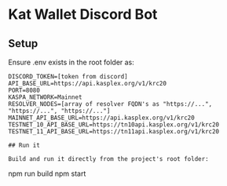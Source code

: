 # Kat Wallet Discord Bot

## Setup
Ensure .env exists in the root folder as:
```
DISCORD_TOKEN=[token from discord]
API_BASE_URL=https://api.kasplex.org/v1/krc20
PORT=8080
KASPA_NETWORK=Mainnet
RESOLVER_NODES=[array of resolver FQDN's as "https://...", "https://...", "https://..."]
MAINNET_API_BASE_URL=https://api.kasplex.org/v1/krc20
TESTNET_10_API_BASE_URL=https://tn10api.kasplex.org/v1/krc20
TESTNET_11_API_BASE_URL=https://tn11api.kasplex.org/v1/krc20

## Run it

Build and run it directly from the project's root folder:
```
npm run build
npm start
```
